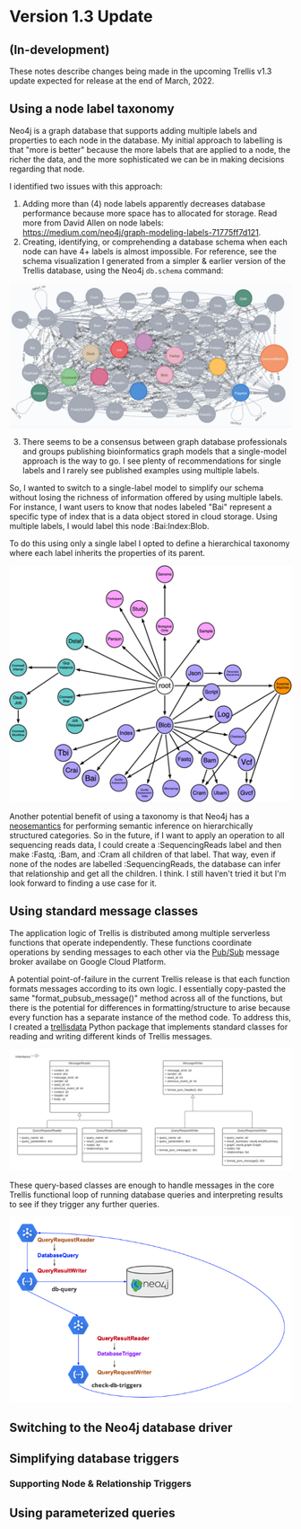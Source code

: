 # Version 1.3 Update 
## (In-development)
These notes describe changes being made in the upcoming Trellis v1.3 update expected for release at the end of March, 2022.

## Using a node label taxonomy
Neo4j is a graph database that supports adding multiple labels and properties to each node in the database. My initial approach to labelling is that "more is better" because the more labels that are applied to a node, the richer the data, and the more sophisticated we can be in making decisions regarding that node.

I identified two issues with this approach:
1. Adding more than (4) node labels apparently decreases database performance because more space has to allocated for storage. Read more from David Allen on node labels: https://medium.com/neo4j/graph-modeling-labels-71775ff7d121.
2. Creating, identifying, or comprehending a database schema when each node can have 4+ labels is almost impossible. For reference, see the schema visualization I generated from a simpler & earlier version of the 
 Trellis database, using the Neo4j `db.schema` command:

![Trellis bird's nest database schema](images/trellis-birds-nest-db-schema.png)

3. There seems to be a consensus between graph database professionals and groups publishing bioinformatics graph models that a single-model approach is the way to go. I see plenty of recommendations for single labels and I rarely see published examples using multiple labels.

So, I wanted to switch to a single-label model to simplify our schema without losing the richness of information offered by using multiple labels. For instance, I want users to know that nodes labeled "Bai" represent a specific type of index that is a data object stored in cloud storage. Using multiple labels, I would label this node :Bai:Index:Blob.

To do this using only a single label I opted to define a hierarchical taxonomy where each label inherits the properties of its parent.

![Trellis node label taxonomy](images/trellis-v1-3/trellis-v1-3-node-label-taxonomy.png)

Another potential benefit of using a taxonomy is that Neo4j has a [neosemantics](https://neo4j.com/labs/neosemantics/) for performing semantic inference on hierarchically structured categories. So in the future, if I want to apply an operation to all sequencing reads data, I could create a :SequencingReads label and then make :Fastq, :Bam, and :Cram all children of that label. That way, even if none of the nodes are labelled :SequencingReads, the database can infer that relationship and get all the children. I think. I still haven't tried it but I'm look forward to finding a use case for it.

## Using standard message classes
The application logic of Trellis is distributed among multiple serverless functions that operate independently. These functions coordinate operations by sending messages to each other via the [Pub/Sub](https://cloud.google.com/pubsub) message broker availabe on Google Cloud Platform.

A potential point-of-failure in the current Trellis release is that each function formats messages according to its own logic. I essentially copy-pasted the same "format_pubsub_message()" method across all of the functions, but there is the potential for differences in formatting/structure to arise because every function has a separate instance of the method code. To address this, I created a [trellisdata](https://pypi.org/project/trellisdata/) Python package that implements standard classes for reading and writing different kinds of Trellis messages.

![Trellis message classes UML diagram](images/trellisdata/trellisdata-message-classes-uml.png)

These query-based classes are enough to handle messages in the core Trellis functional loop of running database queries and interpreting results to see if they trigger any further queries.

![Trellis core logic loop](images/trellis-v1-3/trellis-v1-3-core-loop.png)

## Switching to the Neo4j database driver
## Simplifying database triggers
### Supporting Node & Relationship Triggers
## Using parameterized queries

